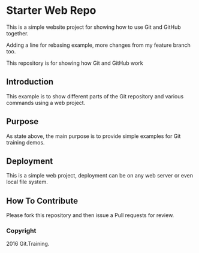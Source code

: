 # Starter Web Repo

This is a simple website project for showing
how to use Git and GitHub together.

Adding a line for rebasing example, more changes
from my feature branch too.

This repository is for showing how Git and GitHub work

## Introduction

This example is to show different parts of the Git
repository and various commands using a web project.

## Purpose

As state above, the main purpose is to provide simple 
examples for Git training demos.

## Deployment

This is a simple web project, deployment can be on any web 
server or even local file system.

## How To Contribute

Please fork this repository and then issue a Pull requests
for review.

### Copyright

2016 Git.Training.